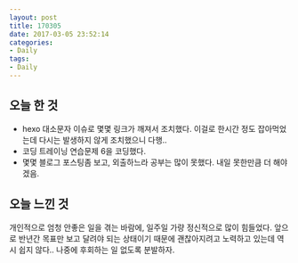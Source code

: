 ```yaml
---
layout: post
title: 170305
date: 2017-03-05 23:52:14
categories:
- Daily
tags:
- Daily
---
```

## 오늘 한 것

*   hexo 대소문자 이슈로 몇몇 링크가 깨져서 조치했다. 이걸로 한시간 정도 잡아먹었는데 다시는 발생하지 않게 조치했으니 다행..
*   코딩 트레이닝 연습문제 6을 코딩했다.
*   몇몇 블로그 포스팅좀 보고, 외출하느라 공부는 많이 못했다. 내일 못한만큼 더 해야겠음.



## 오늘 느낀 것

개인적으로 엄청 안좋은 일을 겪는 바람에, 일주일 가량 정신적으로 많이 힘들었다.  앞으로 반년간 목표만 보고 달려야 되는 상태이기 때문에 괜찮아지려고 노력하고 있는데 역시 쉽지 않다.. 나중에 후회하는 일 없도록 분발하자.
